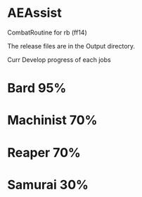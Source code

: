# AEAssist
 CombatRoutine for rb (ff14)

The release files are in the Output directory.

Curr Develop progress of each jobs  
# Bard 95%  
# Machinist 70%  
# Reaper 70%
# Samurai 30%  
